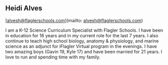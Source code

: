 ## Heidi Alves[alvesh@flaglerschools.com](mailto: alvesh@flaglerschools.com)I am a K-12 Science Curriculum Specialist with Flagler Schools. I have been in education for 16 years and in my current role for the last 7 years. I also continue to teach high school biology, anatomy & physiology, and marine science as an adjunct for iFlagler Virtual program in the evenings. I have two amazing boys (Gavin 19, Kyle 17) and have been married for 21 years. I love to run and spending time with my family. 